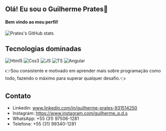 ## Olá! Eu sou o Guilherme Prates👋
#### Bem vindo ao meu perfil!
![Prates's GitHub stats](https://github-readme-stats.vercel.app/api?username=Prates14&show_icons=true&theme=transparent)

## Tecnologias dominadas
<div style= "display: inline-block" >
  <img aling="center" alt="Html5" src="https://img.shields.io/badge/HTML5-E34F26?style=for-the-badge&logo=html5&logoColor=white">
  <img aling="center" alt="Css3" src="https://img.shields.io/badge/CSS3-1572B6?style=for-the-badge&logo=css3&logoColor=white">
  <img aling="center" alt="JS" src="https://img.shields.io/badge/JavaScript-F7DF1E?style=for-the-badge&logo=javascript&logoColor=black">
  <img aling="center" alt="TS" src="https://img.shields.io/badge/typescript-%23007ACC.svg?style=for-the-badge&logo=typescript&logoColor=white">
  <img aling="center" alt="Angular" src="https://img.shields.io/badge/angular-%23DD0031.svg?style=for-the-badge&logo=angular&logoColor=white">
</div></br>

👉Sou consistente e motivado em aprender mais sobre programação como todo, fazendo o máximo para superar qualquer desafio.👈
## Contato
- Linkedin: www.linkedin.com/in/guilherme-prates-931514250
- Instagram: https://www.instagram.com/guilherme_p.d.s
- WhatsApp: +55 (31) 97506-1281
- Telefone: +55 (31) 99340-1281
